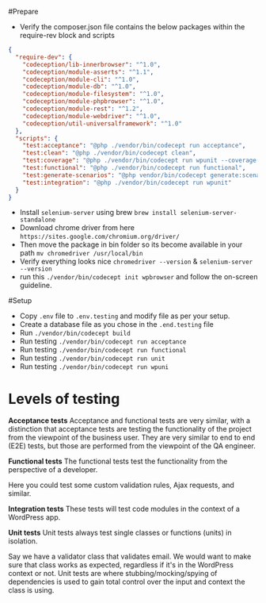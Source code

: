 #Prepare 
* Verify the composer.json file contains the below packages within the require-rev block and scripts

```json
{
  "require-dev": {
    "codeception/lib-innerbrowser": "^1.0",
    "codeception/module-asserts": "^1.1",
    "codeception/module-cli": "^1.0",
    "codeception/module-db": "^1.0",
    "codeception/module-filesystem": "^1.0",
    "codeception/module-phpbrowser": "^1.0",
    "codeception/module-rest": "^1.2",
    "codeception/module-webdriver": "^1.0",
    "codeception/util-universalframework": "^1.0"
  },
  "scripts": {
    "test:acceptance": "@php ./vendor/bin/codecept run acceptance",
    "test:clean": "@php ./vendor/bin/codecept clean",
    "test:coverage": "@php ./vendor/bin/codecept run wpunit --coverage --coverage-xml --coverage-html",
    "test:functional": "@php ./vendor/bin/codecept run functional",
    "test:generate-scenarios": "@php vendor/bin/codecept generate:scenarios",
    "test:integration": "@php ./vendor/bin/codecept run wpunit"
  }
}
```
* Install `selenium-server` using brew `brew install selenium-server-standalone`
* Download chrome driver from here `https://sites.google.com/chromium.org/driver/`
* Then move the package in bin folder so its become available in your path `mv chromedriver /usr/local/bin`
* Verify everything looks nice `chromedriver --version` & `selenium-server --version`
* run this `./vendor/bin/codecept init wpbrowser` and follow the
  on-screen guideline.



#Setup
* Copy `.env` file to `.env.testing` and modify file as per your setup. 
* Create a database file as you chose in the `.end.testing` file
* Run `./vendor/bin/codecept build`
* Run testing `./vendor/bin/codecept run acceptance`
* Run testing `./vendor/bin/codecept run functional`
* Run testing `./vendor/bin/codecept run unit`
* Run testing `./vendor/bin/codecept run wpuni`

# Levels of testing

**Acceptance tests**
Acceptance and functional tests are very similar, with a distinction that acceptance tests are testing the functionality of the project from the viewpoint of the business user. They are very similar to end to end (E2E) tests, but those are performed from the viewpoint of the QA engineer.

**Functional tests**
The functional tests test the functionality from the perspective of a developer.

Here you could test some custom validation rules, Ajax requests, and similar.

**Integration tests**
These tests will test code modules in the context of a WordPress app.

**Unit tests**
Unit tests always test single classes or functions (units) in isolation.

Say we have a validator class that validates email. We would want to make sure that class works as expected, regardless if it's in the WordPress context or not. Unit tests are where stubbing/mocking/spying of dependencies is used to gain total control over the input and context the class is using.
